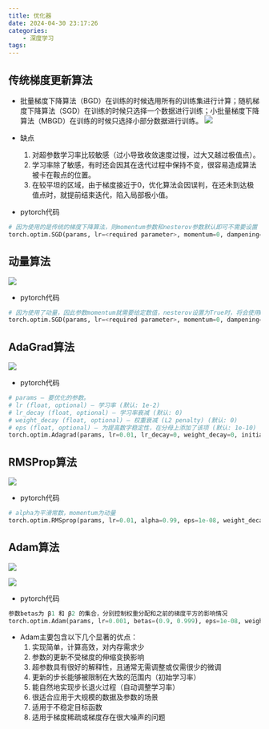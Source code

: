 ```yaml
---
title: 优化器
date: 2024-04-30 23:17:26
categories:
    - 深度学习
tags:
---
```


## 传统梯度更新算法

- 批量梯度下降算法（BGD）在训练的时候选用所有的训练集进行计算；随机梯度下降算法（SGD）在训练的时候只选择一个数据进行训练；小批量梯度下降算法（MBGD）在训练的时候只选择小部分数据进行训练。
![](/img/note/202406132031.png)

- 缺点
    1. 对超参数学习率比较敏感（过小导致收敛速度过慢，过大又越过极值点）。
    2. 学习率除了敏感，有时还会因其在迭代过程中保持不变，很容易造成算法被卡在鞍点的位置。
    3. 在较平坦的区域，由于梯度接近于0，优化算法会因误判，在还未到达极值点时，就提前结束迭代，陷入局部极小值。

- pytorch代码

``` python
# 因为使用的是传统的梯度下降算法，则momentum参数和nesterov参数默认即可不需要设置
torch.optim.SGD(params, lr=<required parameter>, momentum=0, dampening=0, weight_decay=0, nesterov=False, *, maximize=False)
```

## 动量算法

![](/img/note/202406132032.png)

- pytorch代码

``` python
# 因为使用了动量，因此参数momentum就需要给定数值，nesterov设置为True时，将会使用NAG算法，它是动量算法的一种优化
torch.optim.SGD(params, lr=<required parameter>, momentum=0, dampening=0, weight_decay=0, nesterov=False, *, maximize=False)
```

## AdaGrad算法

![](/img/note/202406132033.png)

- pytorch代码

``` python
# params – 要优化的参数。
# lr (float, optional) – 学习率 (默认: 1e-2)
# lr_decay (float, optional) – 学习率衰减 (默认: 0)
# weight_decay (float, optional) – 权重衰减 (L2 penalty) (默认: 0)
# eps (float, optional) – 为提高数字稳定性，在分母上添加了该项 (默认: 1e-10)
torch.optim.Adagrad(params, lr=0.01, lr_decay=0, weight_decay=0, initial_accumulator_value=0, eps=1e-10)
```

## RMSProp算法

![](/img/note/202406132034.png)

- pytorch代码

``` python
# alpha为平滑常数，momentum为动量
torch.optim.RMSprop(params, lr=0.01, alpha=0.99, eps=1e-08, weight_decay=0, momentum=0, centered=False)
```

## Adam算法

![](/img/note/202406132035.png)

![](/img/note/202406132036.png)

- pytorch代码

``` python
参数betas为 β1 和 β2 的集合，分别控制权重分配和之前的梯度平方的影响情况
torch.optim.Adam(params, lr=0.001, betas=(0.9, 0.999), eps=1e-08, weight_decay=0, amsgrad=False, *, maximize=False)
```

- Adam主要包含以下几个显著的优点：
    1. 实现简单，计算高效，对内存需求少
    2. 参数的更新不受梯度的伸缩变换影响
    3. 超参数具有很好的解释性，且通常无需调整或仅需很少的微调
    4. 更新的步长能够被限制在大致的范围内（初始学习率）
    5. 能自然地实现步长退火过程（自动调整学习率）
    6. 很适合应用于大规模的数据及参数的场景
    7. 适用于不稳定目标函数
    8. 适用于梯度稀疏或梯度存在很大噪声的问题